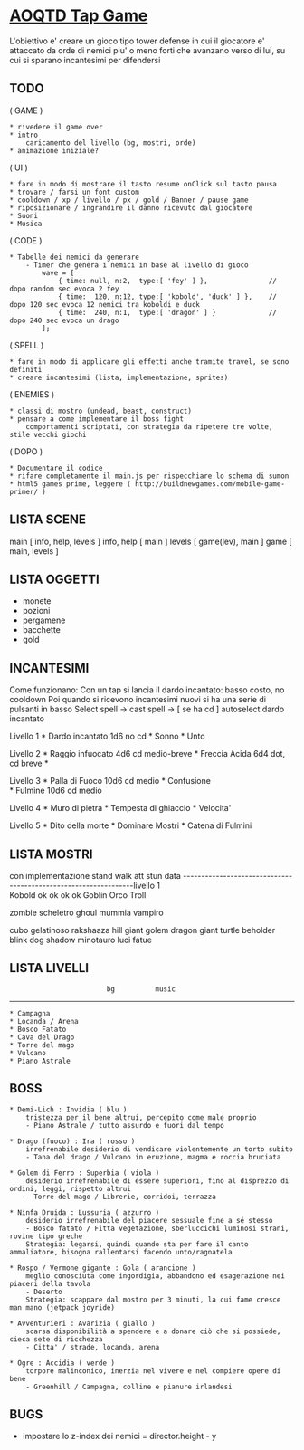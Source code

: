 # [ AOQTD Tap Game ](http://www.simone-poggi.com/)

L'obiettivo e' creare un gioco tipo tower defense in cui il giocatore e' attaccato da orde di nemici 
piu' o meno forti che avanzano verso di lui, su cui si sparano incantesimi per difendersi

## TODO

( GAME )

	* rivedere il game over
	* intro
		caricamento del livello (bg, mostri, orde)
	* animazione iniziale?

( UI )

	* fare in modo di mostrare il tasto resume onClick sul tasto pausa
	* trovare / farsi un font custom
	* cooldown / xp / livello / px / gold / Banner / pause game
	* riposizionare / ingrandire il danno ricevuto dal giocatore
	* Suoni 
	* Musica

( CODE )
	
	* Tabelle dei nemici da generare
		- Timer che genera i nemici in base al livello di gioco
			wave = [
				{ time: null, n:2,  type:[ 'fey' ] }, 				// dopo random sec evoca 2 fey
				{ time:  120, n:12, type:[ 'kobold', 'duck' ] }, 	// dopo 120 sec evoca 12 nemici tra koboldi e duck
				{ time:  240, n:1,  type:[ 'dragon' ] }				// dopo 240 sec evoca un drago
			];

( SPELL )

	* fare in modo di applicare gli effetti anche tramite travel, se sono definiti
	* creare incantesimi (lista, implementazione, sprites)

( ENEMIES )

	* classi di mostro (undead, beast, construct)
	* pensare a come implementare il boss fight
		comportamenti scriptati, con strategia da ripetere tre volte, stile vecchi giochi

( DOPO )

	* Documentare il codice
	* rifare completamente il main.js per rispecchiare lo schema di sumon
	* html5 games prime, leggere ( http://buildnewgames.com/mobile-game-primer/ )


## LISTA SCENE

main 		[ info, help, levels ]
info, help	[ main ]
levels 		[ game(lev), main ]
game 		[ main, levels ]

## LISTA OGGETTI

* monete
* pozioni
* pergamene
* bacchette
* gold


## INCANTESIMI

Come funzionano:
	Con un tap si lancia il dardo incantato: basso costo, no cooldown
	Poi quando si ricevono incantesimi nuovi si ha una serie di pulsanti in basso
	Select spell -> cast spell -> [ se ha cd ] autoselect dardo incantato

Livello 1
	* Dardo incantato	1d6 no cd
	* Sonno
	* Unto

Livello 2
	* Raggio infuocato	4d6 cd medio-breve
	* Freccia Acida		6d4 dot, cd breve
	* 

Livello 3
	* Palla di Fuoco	10d6 cd medio 
	* Confusione		
	* Fulmine			10d6 cd medio

Livello 4
	* Muro di pietra
	* Tempesta di ghiaccio
	* Velocita'

Livello 5
	* Dito della morte
	* Dominare Mostri
	* Catena di Fulmini

## LISTA MOSTRI

con implementazione
						stand	walk	att		stun	data
----------------------------------------------------------------livello 1						
Kobold				ok		ok		ok				ok
Goblin
Orco
Troll

zombie
scheletro
ghoul
mummia
vampiro

cubo gelatinoso
rakshaaza
hill giant
golem
dragon
giant turtle
beholder
blink dog
shadow
minotauro
luci fatue

## LISTA LIVELLI
							bg			music
----
	* Campagna
	* Locanda / Arena
	* Bosco Fatato
	* Cava del Drago
	* Torre del mago
	* Vulcano
	* Piano Astrale

## BOSS	

	* Demi-Lich : Invidia ( blu )
		tristezza per il bene altrui, percepito come male proprio
		- Piano Astrale / tutto assurdo e fuori dal tempo

	* Drago (fuoco) : Ira ( rosso )
		irrefrenabile desiderio di vendicare violentemente un torto subito
		- Tana del drago / Vulcano in eruzione, magma e roccia bruciata

	* Golem di Ferro : Superbia ( viola )
		desiderio irrefrenabile di essere superiori, fino al disprezzo di ordini, leggi, rispetto altrui
		- Torre del mago / Librerie, corridoi, terrazza

	* Ninfa Druida : Lussuria ( azzurro )
		desiderio irrefrenabile del piacere sessuale fine a sé stesso
		- Bosco fatato / Fitta vegetazione, sberluccichi luminosi strani, rovine tipo greche
		Strategia: legarsi, quindi quando sta per fare il canto ammaliatore, bisogna rallentarsi facendo unto/ragnatela

	* Rospo / Vermone gigante : Gola ( arancione )
		meglio conosciuta come ingordigia, abbandono ed esagerazione nei piaceri della tavola
		- Deserto
		Strategia: scappare dal mostro per 3 minuti, la cui fame cresce man mano (jetpack joyride)

	* Avventurieri : Avarizia ( giallo )
		scarsa disponibilità a spendere e a donare ciò che si possiede, cieca sete di ricchezza
		- Citta' / strade, locanda, arena

	* Ogre : Accidia ( verde )
		torpore malinconico, inerzia nel vivere e nel compiere opere di bene
		- Greenhill / Campagna, colline e pianure irlandesi
		

## BUGS

* impostare lo z-index dei nemici = director.height - y
